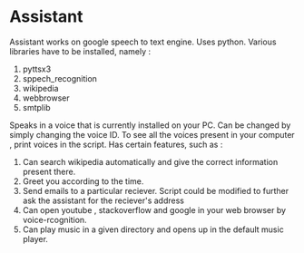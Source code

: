 # Assistant

Assistant works on google speech to text engine.
Uses python.
Various libraries have to be installed, namely :
1.  pyttsx3
2.  sppech_recognition
3.  wikipedia
4.  webbrowser
5.  smtplib

Speaks in a voice that is currently installed on your PC.
Can be changed by simply changing the voice ID. To see all the voices present in your computer , print voices in the script.
Has certain features, such as :
1.  Can search wikipedia automatically and give the correct information present there.
2.  Greet you according to the time.
3.  Send emails to a particular reciever. Script could be modified to further ask the assistant for the reciever's address
4.  Can open youtube , stackoverflow and google in your web browser by voice-rcognition.
5.  Can play music in a given directory and opens up in the default music player.
  
  
